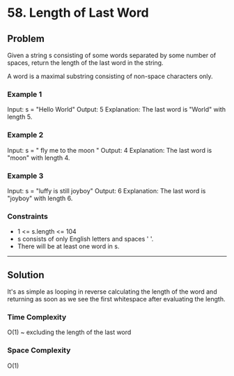 # 58. Length of Last Word

## Problem

Given a string s consisting of some words separated by some number of spaces, return the length of the last word in the string.

A word is a maximal substring consisting of non-space characters only.

### Example 1

Input: s = "Hello World"
Output: 5
Explanation: The last word is "World" with length 5.

### Example 2

Input: s = " fly me to the moon "
Output: 4
Explanation: The last word is "moon" with length 4.

### Example 3

Input: s = "luffy is still joyboy"
Output: 6
Explanation: The last word is "joyboy" with length 6.

### Constraints

- 1 <= s.length <= 104
- s consists of only English letters and spaces ' '.
- There will be at least one word in s.

---

## Solution

It's as simple as looping in reverse calculating the length of the word and returning as soon as we see the first whitespace after evaluating the length.

### Time Complexity

O(1) ~ excluding the length of the last word

### Space Complexity

O(1)

